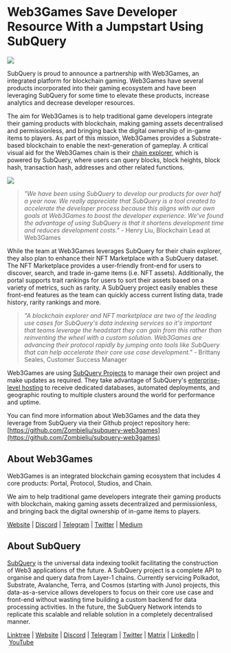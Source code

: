 # Web3Games Save Developer Resource With a Jumpstart Using SubQuery

![](https://miro.medium.com/max/1400/0*nGeOVVGia99lM3-5)

SubQuery is proud to announce a partnership with Web3Games, an integrated platform for blockchain gaming. Web3Games have several products incorporated into their gaming ecosystem and have been leveraging SubQuery for some time to elevate these products, increase analytics and decrease developer resources.

The aim for Web3Games is to help traditional game developers integrate their gaming products with blockchain, making gaming assets decentralised and permissionless, and bringing back the digital ownership of in-game items to players. As part of this mission, Web3Games provides a Substrate-based blockchain to enable the next-generation of gameplay. A critical visual aid for the Web3Games chain is their [chain explorer](https://explorer-devnet.web3games.org/home), which is powered by SubQuery, where users can query blocks, block heights, block hash, transaction hash, addresses and other related functions.

![](https://miro.medium.com/max/1400/0*ehi9cFD7ubDUuZAi)

> _"We have been using SubQuery to develop our products for over half a year now. We really appreciate that SubQuery is a tool created to accelerate the developer process because this aligns with our own goals at Web3Games to boost the developer experience. We've found the advantage of using SubQuery is that it shortens development time and reduces development costs."_ - Henry Liu, Blockchain Lead at Web3Games

While the team at Web3Games leverages SubQuery for their chain explorer, they also plan to enhance their NFT Marketplace with a SubQuery dataset. The NFT Marketplace provides a user-friendly front-end for users to discover, search, and trade in-game items (i.e. NFT assets). Additionally, the portal supports trait rankings for users to sort their assets based on a variety of metrics, such as rarity. A SubQuery project easily enables these front-end features as the team can quickly access current listing data, trade history, rarity rankings and more.

> _"A blockchain explorer and NFT marketplace are two of the leading use cases for SubQuery's data indexing services so it's important that teams leverage the headstart they can gain from this rather than reinventing the wheel with a custom solution. Web3Games are advancing their protocol rapidly by jumping onto tools like SubQuery that can help accelerate their core use case development."_ - Brittany Seales, Customer Success Manager

Web3Games are using [SubQuery Projects](https://managedservice.subquery.network/) to manage their own project and make updates as required. They take advantage of SubQuery's [enterprise-level hosting](../blogs/20211228-enterprise-hosted.md) to receive dedicated databases, automated deployments, and geographic routing to multiple clusters around the world for performance and uptime.

You can find more information about Web3Games and the data they leverage from SubQuery via their Github project repository here: [https://github.com/Zombieliu/subquery-web3games](https://github.com/Zombieliu/subquery-web3games)

## About Web3Games

Web3Games is an integrated blockchain gaming ecosystem that includes 4 core products: Portal, Protocol, Studios, and Chain.

We aim to help traditional game developers integrate their gaming products with blockchain, making gaming assets decentralized and permissionless, and bringing back the digital ownership of in-game items to players.

​​[Website](https://web3games.com/) | [Discord](https://discord.gg/web3games) | [Telegram](https://t.me/web3gamesofficial) | [Twitter](https://twitter.com/web3games) | [Medium](https://blog.web3games.com/)

## About SubQuery

[SubQuery](https://subquery.network/) is the universal data indexing toolkit facilitating the construction of Web3 applications of the future. A SubQuery project is a complete API to organise and query data from Layer-1 chains. Currently servicing Polkadot, Substrate, Avalanche, Terra, and Cosmos (starting with Juno) projects, this data-as-a-service allows developers to focus on their core use case and front-end without wasting time building a custom backend for data processing activities. In the future, the SubQuery Network intends to replicate this scalable and reliable solution in a completely decentralised manner.

​​[Linktree](https://linktr.ee/subquerynetwork) | [Website](https://subquery.network/) | [Discord](https://discord.com/invite/78zg8aBSMG) | [Telegram](https://t.me/subquerynetwork) | [Twitter](https://twitter.com/subquerynetwork) | [Matrix](https://matrix.to/#/#subquery:matrix.org) | [LinkedIn](https://www.linkedin.com/company/subquery) | [YouTube](https://www.youtube.com/channel/UCi1a6NUUjegcLHDFLr7CqLw)
